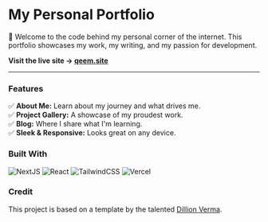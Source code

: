# My Personal Portfolio

🚀 Welcome to the code behind my personal corner of the internet. This portfolio showcases my work, my writing, and my passion for development.

**Visit the live site → [qeem.site](https://qeem.site)**

---

### Features

✅ **About Me:** Learn about my journey and what drives me.  
✅ **Project Gallery:** A showcase of my proudest work.  
✅ **Blog:** Where I share what I'm learning.  
✅ **Sleek & Responsive:** Looks great on any device.

### Built With

![NextJS](https://img.shields.io/badge/Next-black?style=for-the-badge&logo=next.js&logoColor=white)
![React](https://img.shields.io/badge/React-20232A?style=for-the-badge&logo=react&logoColor=61DAFB)
![TailwindCSS](https://img.shields.io/badge/Tailwind_CSS-38B2AC?style=for-the-badge&logo=tailwind-css&logoColor=white)
![Vercel](https://img.shields.io/badge/Vercel-000000?style=for-the-badge&logo=vercel&logoColor=white)

### Credit

This project is based on a template by the talented [Dillion Verma](https://github.com/dillionverma).

